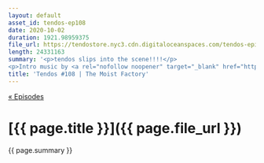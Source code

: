 ```yaml
---
layout: default
asset_id: tendos-ep108
date: 2020-10-02
duration: 1921.98959375
file_url: https://tendostore.nyc3.cdn.digitaloceanspaces.com/tendos-episode108.mp3
length: 24331163
summary: '<p>tendos slips into the scene!!!!</p>
<p>Intro music by <a rel="nofollow noopener" target="_blank" href="https://twitter.com/Mike_Dantuono">DJ mikeymike</a>!</p>'
title: 'Tendos #108 | The Moist Factory'
---
```

[« Episodes](/tendos/episodes)

# [{{ page.title }}]({{ page.file_url }})
{{ page.summary }}

